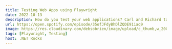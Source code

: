 ```yaml
---
title: Testing Web Apps using Playwright
date: 2022-10-13
description: How do you test your web applications? Carl and Richard talk to Debbie O'Brien about Playwright, Microsoft's new open-source web application testing tool. Playwright lets you build tests in an array of languages, platforms, and browsers. Debbie talks about how you can build atomic tests that will survive new versions, and test independently of other features. And when tests fail, Playwright generates a PWA of the test run showing exactly where the test fails!
url: https://open.spotify.com/episode/35ofJFdyBhDlZQDE91iaq9
image: https://res.cloudinary.com/debsobrien/image/upload/c_thumb,w_200,g_face/v1633724388/debbie.codes/podcasts/dotnet-rocks_ui02cg
tags: [Playwright, Testing]
host: .NET Rocks
---
```

